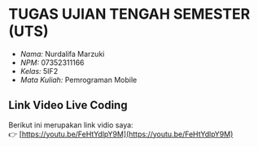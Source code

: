 # TUGAS UJIAN TENGAH SEMESTER (UTS)

- *Nama:* Nurdalifa Marzuki
- *NPM:* 07352311166
- *Kelas:* 5IF2
- *Mata Kuliah:* Pemrograman Mobile

## Link Video Live Coding
Berikut ini merupakan link vidio saya:  
👉 [https://youtu.be/FeHtYdlpY9M](https://youtu.be/FeHtYdlpY9M)